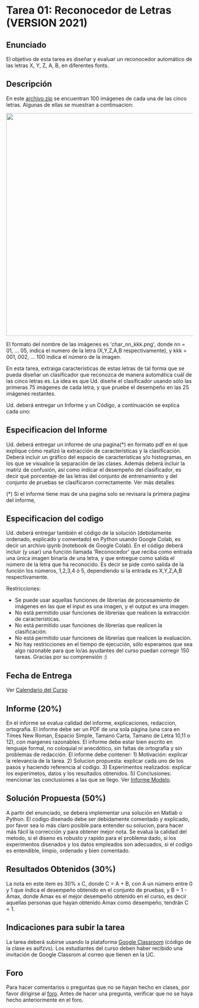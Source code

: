 # Tarea 01: Reconocedor de Letras (VERSION 2021)

## Enunciado
El objetivo de esta tarea es diseñar y evaluar un reconocedor automático de las letras X, Y, Z, A, B, en diferentes fonts.


## Descripción

En este [archivo zip](https://github.com/domingomery/patrones/tree/master/tareas/Tarea_01/letras.zip) se encuentran 100 imágenes de cada una de las cinco letras. Algunas de ellas se muestran a continuacion:

<img src="https://github.com/domingomery/patrones/blob/master/tareas/Tarea_01/samples.png" width="600">

El formato del nombre de las imágenes es 'char_nn_kkk.png', donde nn = 01, ... 05, indica el numero de la letra (X,Y,Z,A,B respectivamente), y kkk = 001, 002, ... 100 indica el número de la imagen.

En esta tarea, extraiga características de estas letras de tal forma que se pueda diseñar un clasificador que reconozca de manera automática cuál de las cinco letras es. La idea es que Ud. diseñe el clasificador usando sólo las primeras 75 imágenes de cada letra, y que pruebe el desempeño en las 25 imágenes restantes.

Ud. deberá entregar un Informe y un Código, a continuación se explica cada uno:

## Especificacion del Informe

Ud. deberá entregar un informe de una pagina(*) en formato pdf en el que explique cómo realizó la extracción de características y la clasificación. Deberá incluir un gráfico del espacio de características y/o histogramas, en los que se visualice la separación de las clases. Además deberá incluir la matriz de confusión, así como indicar el desempeño del clasificador, es decir qué porcentaje de las letras del conjunto de entrenamiento y del conjunto de pruebas se clasificaron correctamente. Ver más detalles 

(*) Si el informe tiene mas de una pagina solo se revisara la primera pagina del informe,

## Especificacion del codigo
Ud. deberá entregar también el código de la solución (debidamente ordenado, explicado y comentado) en Python usando Google Colab, es decir un archivo ipynb (notebook de Google Colab). En el código deberá incluir (y usar) una función llamada 'Reconocedor' que reciba como entrada una única imagen binaria de una letra, y que entregue como salida el número de la letra que ha reconocido. Es decir se pide como salida de la función los números, 1,2,3,4 ó 5, dependiendo si la entrada es X,Y,Z,A,B respectivamente.

Restricciones:

* Se puede usar aquellas funciones de librerías de procesamiento de imágenes en las que el input es una imagen, y el output es una imagen. 
* No está permitido usar funciones de librerías que realicen la extracción de caracteristicas.
* No está permitido usar funciones de librerías que realicen la clasificación.
* No está permitido usar funciones de librerías que realicen la evaluación.
* No hay restricciones en el tiempo de ejecución, sólo esperamos que sea algo razonable para que lo/as ayudantes del curso puedan corregir 150 tareas. Gracias por su comprensión :)


## Fecha de Entrega
Ver [Calendario del Curso](https://domingomery.ing.puc.cl/teaching/patrones/)

## Informe (20%)
En el informe se evalua calidad del informe, explicaciones, redaccion, ortografia. El informe debe ser un PDF de una sola página (una cara en Times New Roman, Espacio Simple, Tamano Carta, Tamano de Letra 10,11 o 12), con margenes razonables. El informe debe estar bien escrito en lenguaje formal, no coloquial ni anecdótico, sin faltas de ortografía y sin problemas de redacción. El informe debe contener: 1) Motivación: explicar la relevancia de la tarea. 2) Solucion propuesta: explicar cada uno de los pasos y haciendo referencia al codigo. 3) Experimentos realizados: explicar los experimetos, datos y los resultados obtenidos. 5) Conclusiones: mencionar las conclusiones a las que se llego. Ver [Informe Modelo](https://github.com/domingomery/patrones/blob/master/tareas/TareaModelo.pdf).

## Solución Propuesta (50%)
A partir del enunciado, se debera implementar una solución en Matlab o Python. El codigo disenado debe ser debidamente comentado y explicado, por favor sea lo más claro posible para entender su solucion, para hacer más fácil la corrección y para obtener mejor nota. Se evalua la calidad del metodo, si el diseno es robusto y rapido para el problema dado, si los experimentos disenados y los datos empleados son adecuados, si el codigo es entendible, limpio, ordenado y bien comentado.

## Resultados Obtenidos (30%)
La nota en este item es 30% x C, donde C = A + B, con A un número entre 0 y 1 que indica el desempeño obtenido en el conjunto de pruebas, y B = 1 - Amax, donde Amax es el mejor desempeño obtenido en el curso, es decir aquellas personas que hayan obtenido Amax como desempeño, tendrán C = 1.

## Indicaciones para subir la tarea
La tarea deberá subirse usando la plataforma [Google Classroom](https://classroom.google.com/c/Mjk2NzQzMTI1MTc1?cjc=asifzvs) (código de la clase es asifzvs). Los estudiantes del curso deben haber recibido una invitación de Google Classrom al correo que tienen en la UC.

## Foro
Para hacer comentarios o preguntas que no se hayan hecho en clases, por favor dirigirse al [foro](https://github.com/domingomery/patrones/issues/20). Antes de hacer una pregunta, verificar que no se haya hecho anteriormente en el foro.
